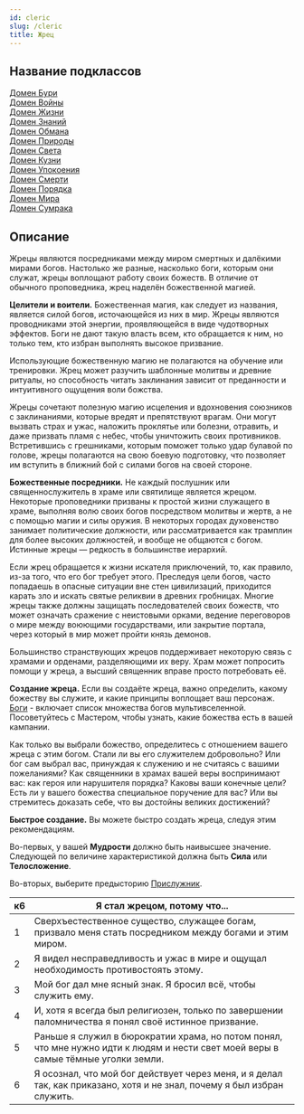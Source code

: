 ```yaml
---
id: cleric
slug: /cleric
title: Жрец
---
```

## Название подклассов
[Домен Бури](/docs/tempest)  
[Домен  Войны](/docs/war)  
[Домен Жизни](/docs/life)  
[Домен Знаний](/docs/knowledge)  
[Домен Обмана](/docs/trickery)  
[Домен Природы](/docs/nature)  
[Домен Света](/docs/light)  
[Домен Кузни](/docs/forge)  
[Домен Упокоения](/docs/grave)  
[Домен Смерти](/docs/death)  
[Домен Порядка](/docs/order)  
[Домен Мира](/docs/peace)  
[Домен Сумрака](/docs/twilight)  
## Описание
Жрецы являются посредниками между миром смертных и далёкими мирами богов. Настолько же разные, насколько боги, которым они служат, жрецы воплощают работу своих божеств. В отличие от обычного проповедника, жрец наделён божественной магией.

**Целители и воители.** Божественная магия, как следует из названия, является силой богов, источающейся из них в мир. Жрецы являются проводниками этой энергии, проявляющейся в виде чудотворных эффектов. Боги не дают такую власть всем, кто обращается к ним, но только тем, кто избран выполнять высокое призвание.

Использующие божественную магию не полагаются на обучение или тренировки. Жрец может разучить шаблонные молитвы и древние ритуалы, но способность читать заклинания зависит от преданности и интуитивного ощущения воли божства.

Жрецы сочетают полезную магию исцеления и вдохновения союзников с заклинаниями, которые вредят и препятствуют врагам. Они могут вызвать страх и ужас, наложить проклятье или болезни, отравить, и даже призвать пламя с небес, чтобы уничтожить своих противников. Встретившись с грешниками, которым поможет только удар булавой по голове, жрецы полагаются на свою боевую подготовку, что позволяет им вступить в ближний бой с силами богов на своей стороне.

**Божественные посредники.** Не каждый послушник или священнослужитель в храме или святилище является жрецом. Некоторые проповедники призваны к простой жизни служащего в храме, выполняя волю своих богов посредством молитвы и жертв, а не с помощью магии и силы оружия. В некоторых городах духовенство занимает политические должности, или рассматривается как трамплин для более высоких должностей, и вообще не общаются с богом. Истинные жрецы — редкость в большинстве иерархий.

Если жрец обращается к жизни искателя приключений, то, как правило, из-за того, что его бог требует этого. Преследуя цели богов, часто попадаешь в опасные ситуации вне стен цивилизаций, приходится карать зло и искать святые реликвии в древних гробницах. Многие жрецы также должны защищать последователей своих божеств, что может означать сражение с неистовыми орками, ведение переговоров о мире между воюющими государствами, или закрытие портала, через который в мир может пройти князь демонов.

Большинство странствующих жрецов поддерживает некоторую связь с храмами и орденами, разделяющими их веру. Храм может попросить помощи у жреца, а высший священник вправе просто потребовать её.

**Создание жреца.** Если вы создаёте жреца, важно определить, какому божеству вы служите, и какие принципы воплощает ваш персонаж. [Боги](/docs/gods) - включает список множества богов мультивселенной. Посоветуйтесь с Мастером, чтобы узнать, какие божества есть в вашей кампании.

Как только вы выбрали божество, определитесь с отношением вашего жреца с этим богом. Стали ли вы его служителем добровольно? Или бог сам выбрал вас, принуждая к служению и не считаясь с вашими пожеланиями? Как священники в храмах вашей веры воспринимают вас: как героя или нарушителя порядка? Каковы ваши конечные цели? Есть ли у вашего божества специальное поручение для вас? Или вы стремитесь доказать себе, что вы достойны великих достижений?

**Быстрое создание.** Вы можете быстро создать жреца, следуя этим рекомендациям.

Во-первых, у вашей **Мудрости** должно быть наивысшее значение. Следующей по величине характеристикой должна быть **Сила** или **Телосложение**.

Во-вторых, выберите предысторию [Прислужник](/docs/acolyte).

|к6|Я стал жрецом, потому что...|
|---|---|
|1|Сверхъестественное существо, служащее богам, призвало меня стать посредником между богами и этим миром.|
|2|Я видел несправедливость и ужас в мире и ощущал необходимость противостоять этому.|
|3|Мой бог дал мне ясный знак. Я бросил всё, чтобы служить ему.|
|4|И, хотя я всегда был религиозен, только по завершении паломничества я понял своё истинное призвание.|
|5|Раньше я служил в бюрократии храма, но потом понял, что мне нужно идти к людям и нести свет моей веры в самые тёмные уголки земли.|
|6|Я осознал, что мой бог действует через меня, и я делал так, как приказано, хотя и не знал, почему я был избран служить.|